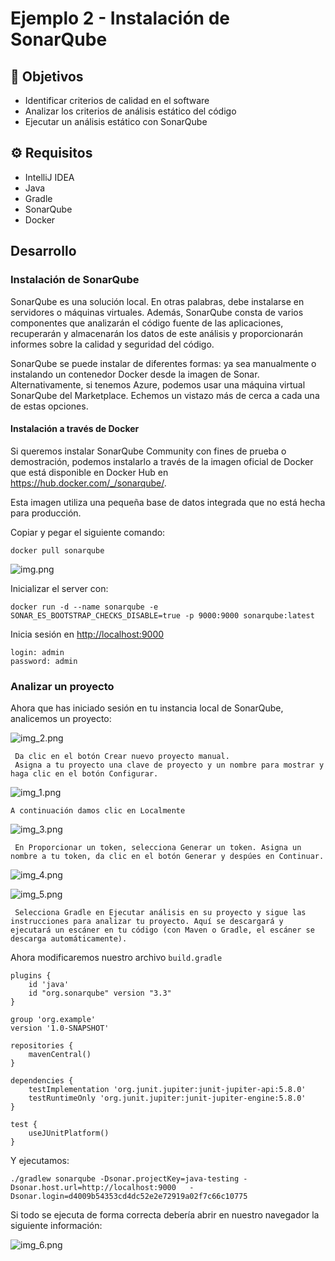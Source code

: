 # Ejemplo 2 - Instalación de SonarQube

## :dart: Objetivos

- Identificar criterios de calidad en el software
- Analizar los criterios de análisis estático del código
- Ejecutar un análisis estático con SonarQube


## ⚙ Requisitos

- IntelliJ IDEA
- Java
- Gradle
- SonarQube
- Docker

## Desarrollo

### Instalación de SonarQube

SonarQube es una solución local. En otras palabras, debe instalarse en servidores o máquinas virtuales. Además,
SonarQube consta de varios componentes que analizarán el código fuente de las aplicaciones, recuperarán y almacenarán
los datos de este análisis y proporcionarán informes sobre la calidad y seguridad del código.

SonarQube se puede instalar de diferentes formas: ya sea manualmente o instalando un contenedor Docker desde la imagen
de Sonar. Alternativamente, si tenemos Azure, podemos usar una máquina virtual SonarQube del Marketplace. Echemos un
vistazo más de cerca a cada una de estas opciones.

#### Instalación a través de Docker

Si queremos instalar SonarQube Community con fines de prueba o demostración, podemos instalarlo a través de la imagen
oficial de Docker que está disponible en Docker Hub en https://hub.docker.com/_/sonarqube/.

Esta imagen utiliza una pequeña base de datos integrada que no está hecha para producción.

Copiar y pegar el siguiente comando:

`docker pull sonarqube`

![img.png](img.png)

Inicializar el server con:

`docker run -d --name sonarqube -e SONAR_ES_BOOTSTRAP_CHECKS_DISABLE=true -p 9000:9000 sonarqube:latest`

Inicia sesión en [http://localhost:9000](http://localhost:9000)

    login: admin
    password: admin

### Analizar un proyecto

Ahora que has iniciado sesión en tu instancia local de SonarQube, analicemos un proyecto:

![img_2.png](img_2.png)

     Da clic en el botón Crear nuevo proyecto manual.
     Asigna a tu proyecto una clave de proyecto y un nombre para mostrar y haga clic en el botón Configurar.

![img_1.png](img_1.png)

    A continuación damos clic en Localmente

![img_3.png](img_3.png)

     En Proporcionar un token, selecciona Generar un token. Asigna un nombre a tu token, da clic en el botón Generar y despúes en Continuar.

![img_4.png](img_4.png)

![img_5.png](img_5.png)

     Selecciona Gradle en Ejecutar análisis en su proyecto y sigue las instrucciones para analizar tu proyecto. Aquí se descargará y ejecutará un escáner en tu código (con Maven o Gradle, el escáner se descarga automáticamente).

Ahora modificaremos nuestro archivo `build.gradle`

```
plugins {
    id 'java'
    id "org.sonarqube" version "3.3"
}

group 'org.example'
version '1.0-SNAPSHOT'

repositories {
    mavenCentral()
}

dependencies {
    testImplementation 'org.junit.jupiter:junit-jupiter-api:5.8.0'
    testRuntimeOnly 'org.junit.jupiter:junit-jupiter-engine:5.8.0'
}

test {
    useJUnitPlatform()
}
```

Y ejecutamos:

`./gradlew sonarqube -Dsonar.projectKey=java-testing -Dsonar.host.url=http://localhost:9000   -Dsonar.login=d4009b54353cd4dc52e2e72919a02f7c66c10775`

Si todo se ejecuta de forma correcta debería abrir en nuestro navegador la siguiente información:

![img_6.png](img_6.png)
